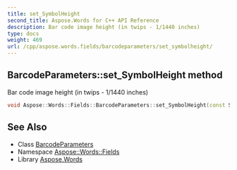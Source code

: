 ```yaml
---
title: set_SymbolHeight
second_title: Aspose.Words for C++ API Reference
description: Bar code image height (in twips - 1/1440 inches)
type: docs
weight: 469
url: /cpp/aspose.words.fields/barcodeparameters/set_symbolheight/
---
```

## BarcodeParameters::set_SymbolHeight method


Bar code image height (in twips - 1/1440 inches)

```cpp
void Aspose::Words::Fields::BarcodeParameters::set_SymbolHeight(const System::String &value)
```

## See Also

* Class [BarcodeParameters](../)
* Namespace [Aspose::Words::Fields](../../)
* Library [Aspose.Words](../../../)
